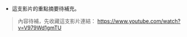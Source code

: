 <!-- summary -->
- 這支影片的重點摘要待補充。
<!-- endsummary -->

> 內容待補，先收藏這支影片連結： https://www.youtube.com/watch?v=V979Wd1gmTU
